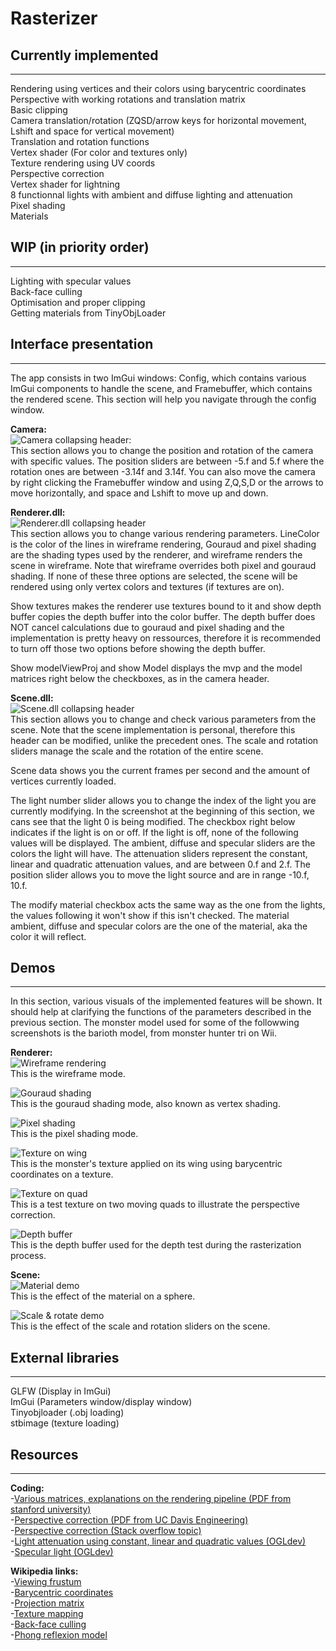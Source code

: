 # Rasterizer

## Currently implemented
---
Rendering using vertices and their colors using barycentric coordinates  
Perspective with working rotations and translation matrix  
Basic clipping  
Camera translation/rotation (ZQSD/arrow keys for horizontal movement, Lshift and space for vertical movement)  
Translation and rotation functions  
Vertex shader (For color and textures only)  
Texture rendering using UV coords  
Perspective correction  
Vertex shader for lightning  
8 functionnal lights with ambient and diffuse lighting and attenuation  
Pixel shading  
Materials  

## WIP (in priority order)
---
Lighting with specular values  
Back-face culling  
Optimisation and proper clipping  
Getting materials from TinyObjLoader  

## Interface presentation
---
The app consists in two ImGui windows: Config, which contains various ImGui components to handle the scene, and Framebuffer, which contains the rendered scene. This section will help you navigate through the config window.  

**Camera:**  
![Camera collapsing header:](media/cameraImgui.png)  
This section allows you to change the position and rotation of the camera with specific values. The position sliders are between -5.f and 5.f where the rotation ones are between -3.14f and 3.14f. You can also move the camera by right clicking the Framebuffer window and using Z,Q,S,D or the arrows to move horizontally, and space and Lshift to move up and down.  

**Renderer.dll:**  
![Renderer.dll collapsing header](media/rendererImgui.png)  
This section allows you to change various rendering parameters. LineColor is the color of the lines in wireframe rendering, Gouraud and pixel shading are the shading types used by the renderer, and wireframe renders the scene in wireframe. Note that wireframe overrides both pixel and gouraud shading. If none of these three options are selected, the scene will be rendered using only vertex colors and textures (if textures are on).  

Show textures makes the renderer use textures bound to it and show depth buffer copies the depth buffer into the color buffer. The depth buffer does NOT cancel calculations due to gouraud and pixel shading and the implementation is pretty heavy on ressources, therefore it is recommended to turn off those two options before showing the depth buffer.  

Show modelViewProj and show Model displays the mvp and the model matrices right below the checkboxes, as in the camera header.  

**Scene.dll:**  
![Scene.dll collapsing header](media/sceneImgui.png)  
This section allows you to change and check various parameters from the scene. Note that the scene implementation is personal, therefore this header can be modified, unlike the precedent ones. The scale and rotation sliders manage the scale and the rotation of the entire scene.  

Scene data shows you the current frames per second and the amount of vertices currently loaded.  

The light number slider allows you to change the index of the light you are currently modifying. In the screenshot at the beginning of this section, we cans see that the light 0 is being modified. The checkbox right below indicates if the light is on or off. If the light is off, none of the following values will be displayed. The ambient, diffuse and specular sliders are the colors the light will have. The attenuation sliders represent the constant, linear and quadratic attenuation values, and are between 0.f and 2.f. The position slider allows you to move the light source and are in range -10.f, 10.f.  

The modify material checkbox acts the same way as the one from the lights, the values following it won't show if this isn't checked. The material ambient, diffuse and specular colors are the one of the material, aka the color it will reflect.  

## Demos
---
In this section, various visuals of the implemented features will be shown. It should help at clarifying the functions of the parameters described in the previous section. The monster model used for some of the followwing screenshots is the barioth model, from monster hunter tri on Wii.  

**Renderer:**  
![Wireframe rendering](media/Wireframe.png)  
This is the wireframe mode.  

![Gouraud shading](media/gouraudDemo.gif)  
This is the gouraud shading mode, also known as vertex shading.  

![Pixel shading](media/pixelDemo.gif)  
This is the pixel shading mode.   

![Texture on wing](media/Texture.png)  
This is the monster's texture applied on its wing using barycentric coordinates on a texture.  

![Texture on quad](media/textureDemo.gif)  
This is a test texture on two moving quads to illustrate the perspective correction.  

![Depth buffer](media/depthBuffer.png)  
This is the depth buffer used for the depth test during the rasterization process.  

**Scene:**  
![Material demo](media/materialDemo.gif)  
This is the effect of the material on a sphere.  

![Scale & rotate demo](media/scaleRotateDemo.gif)  
This is the effect of the scale and rotation sliders on the scene.  

## External libraries
---
GLFW (Display in ImGui)  
ImGui (Parameters window/display window)  
Tinyobjloader (.obj loading)  
stbimage (texture loading)  

## Resources
---
**Coding:**    
-[Various matrices, explanations on the rendering pipeline (PDF from stanford university)](https://stanford.edu/class/ee267/lectures/lecture2.pdf)  
-[Perspective correction (PDF from UC Davis Engineering)](https://web.cs.ucdavis.edu/~amenta/s12/perspectiveCorrect.pdf)  
-[Perspective correction (Stack overflow topic)](https://stackoverflow.com/questions/24441631/how-exactly-does-opengl-do-perspectively-correct-linear-interpolation)  
-[Light attenuation using constant, linear and quadratic values (OGLdev)](http://ogldev.atspace.co.uk/www/tutorial20/tutorial20.html)  
-[Specular light (OGLdev)](http://ogldev.atspace.co.uk/www/tutorial19/tutorial19.html)  

**Wikipedia links:**  
-[Viewing frustum](https://en.wikipedia.org/wiki/Viewing_frustum#/media/File:ViewFrustum.svg)  
-[Barycentric coordinates](https://en.wikipedia.org/wiki/Barycentric_coordinate_system#Conversion_between_barycentric_and_Cartesian_coordinates)  
-[Projection matrix](https://en.wikipedia.org/wiki/3D_projection#Perspective_projection)  
-[Texture mapping](https://en.wikipedia.org/wiki/Texture_mapping)  
-[Back-face culling](https://en.wikipedia.org/wiki/Back-face_culling)  
-[Phong reflexion model](https://en.wikipedia.org/wiki/Phong_reflection_model)  